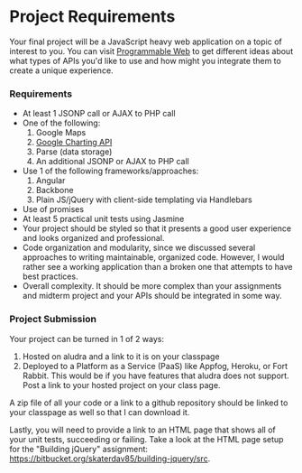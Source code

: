 Project Requirements
====================

Your final project will be a JavaScript heavy web application on a topic of interest to you. You can visit [Programmable Web](http://programmableweb.com) to get different ideas about what types of APIs you'd like to use and how might you integrate them to create a unique experience.

### Requirements

* At least 1 JSONP call or AJAX to PHP call
* One of the following:
	1. Google Maps
	2. [Google Charting API](https://developers.google.com/chart/)
	3. Parse (data storage)
	4. An additional JSONP or AJAX to PHP call
* Use 1 of the following frameworks/approaches:
	1. Angular
	2. Backbone
	3. Plain JS/jQuery with client-side templating via Handlebars
* Use of promises
* At least 5 practical unit tests using Jasmine
* Your project should be styled so that it presents a good user experience and looks organized and professional.
* Code organization and modularity, since we discussed several approaches to writing maintainable, organized code. However, I would rather see a working application than a broken one that attempts to have best practices.
* Overall complexity. It should be more complex than your assignments and midterm project and your APIs should be integrated in some way.

### Project Submission

Your project can be turned in 1 of 2 ways:

1. Hosted on aludra and a link to it is on your classpage
2. Deployed to a Platform as a Service (PaaS) like Appfog, Heroku, or Fort Rabbit. This would be if you have features that aludra does not support. Post a link to your hosted project on your class page.

A zip file of all your code or a link to a github repository should be linked to your classpage as well so that I can download it.

Lastly, you will need to provide a link to an HTML page that shows all of your unit tests, succeeding or failing. Take a look at the HTML page setup for the "Building jQuery" assignment: https://bitbucket.org/skaterdav85/building-jquery/src.

